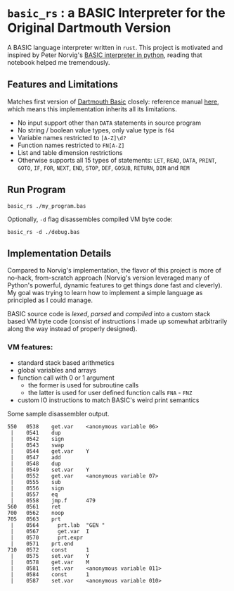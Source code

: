 # `basic_rs` : a BASIC Interpreter for the Original Dartmouth Version



A BASIC language interpreter written in `rust`. This project is motivated and inspired by Peter Norvig's [BASIC interpreter in python](http://nbviewer.jupyter.org/github/norvig/pytudes/blob/master/ipynb/BASIC.ipynb), reading that notebook helped me tremendously.



## Features and Limitations

Matches first version of [Dartmouth Basic](https://en.wikipedia.org/wiki/Dartmouth_BASIC) closely: reference manual [here](http://web.archive.org/web/20120716185629/http://www.bitsavers.org/pdf/dartmouth/BASIC_Oct64.pdf), which means this implementation inherits all its limitations.

* No input support other than `DATA` statements in source program
* No string / boolean value types, only value type is `f64`
* Variable names restricted to `[A-Z]\d?` 
* Function names restricted to `FN[A-Z]`
* List and table dimension restrictions
* Otherwise supports all 15 types of statements: `LET`, `READ`, `DATA`, `PRINT`, `GOTO`, `IF`, `FOR`, `NEXT`, `END`, `STOP`, `DEF`, `GOSUB`, `RETURN`, `DIM` and `REM`



## Run Program

```shell
basic_rs ./my_program.bas 
```

Optionally, `-d` flag disassembles compiled VM byte code:

```
basic_rs -d ./debug.bas
```



## Implementation Details

Compared to Norvig's implementation, the flavor of this project is more of no-hack, from-scratch approach (Norvig's version leveraged many of Python's powerful, dynamic features to get things done fast and cleverly). My goal was trying to learn how to implement a simple language as principled as I could manage.



BASIC source code is _lexed_, _parsed_ and _compiled_ into a custom stack based VM byte code (consist of instructions I made up somewhat arbitrarily along the way instead of properly designed).



### VM features:

* standard stack based arithmetics
* global variables and arrays
* function call with 0 or 1 argument
  * the former is used for subroutine calls
  * the latter is used for user defined function calls `FNA` - `FNZ`
* custom IO instructions to match BASIC's weird print semantics



Some sample disassembler output.

```
550   0538    get.var    <anonymous variable 06>
 |    0541    dup       
 |    0542    sign      
 |    0543    swap      
 |    0544    get.var    Y
 |    0547    add       
 |    0548    dup       
 |    0549    set.var    Y
 |    0552    get.var    <anonymous variable 07>
 |    0555    sub       
 |    0556    sign      
 |    0557    eq        
 |    0558    jmp.f      479
560   0561    ret       
700   0562    noop      
705   0563    prt       
 |    0564      prt.lab  "GEN "
 |    0567      get.var  I
 |    0570      prt.expr
 |    0571    prt.end   
710   0572    const      1
 |    0575    set.var    Y
 |    0578    get.var    M
 |    0581    set.var    <anonymous variable 011>
 |    0584    const      1
 |    0587    set.var    <anonymous variable 010>
```